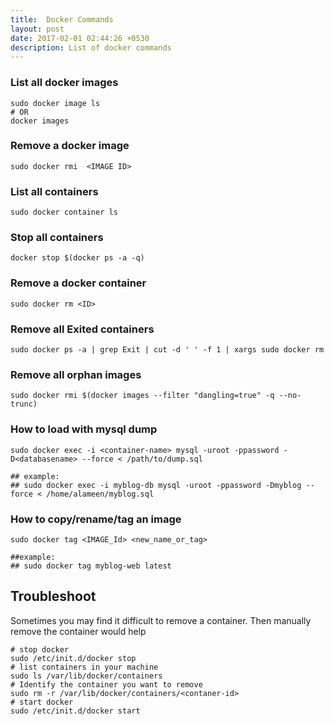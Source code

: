 ```yaml
---
title:  Docker Commands
layout: post
date: 2017-02-01 02:44:26 +0530
description: List of docker commands
---
```


### List all docker images

    sudo docker image ls
    # OR
    docker images

### Remove a docker image

    sudo docker rmi  <IMAGE ID>

### List all containers

    sudo docker container ls

### Stop all containers

    docker stop $(docker ps -a -q)

### Remove a docker container

    sudo docker rm <ID>

### Remove all Exited containers

    sudo docker ps -a | grep Exit | cut -d ' ' -f 1 | xargs sudo docker rm

### Remove all orphan images

    sudo docker rmi $(docker images --filter "dangling=true" -q --no-trunc)


### How to load with mysql dump

    sudo docker exec -i <container-name> mysql -uroot -ppassword -D<databasename> --force < /path/to/dump.sql

    ## example:
    ## sudo docker exec -i myblog-db mysql -uroot -ppassword -Dmyblog --force < /home/alameen/myblog.sql

### How to copy/rename/tag an image

    sudo docker tag <IMAGE_Id> <new_name_or_tag>

    ##example:
    ## sudo docker tag myblog-web latest

## Troubleshoot


Sometimes you may find it difficult to remove a container. Then manually remove the container would help

    # stop docker
    sudo /etc/init.d/docker stop
    # list containers in your machine
    sudo ls /var/lib/docker/containers
    # Identify the container you want to remove
    sudo rm -r /var/lib/docker/containers/<contaner-id>
    # start docker
    sudo /etc/init.d/docker start
